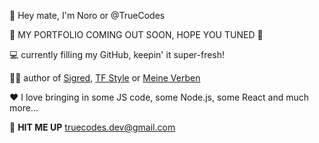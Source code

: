 👋 Hey mate, I'm Noro or @TrueCodes

🎊 MY PORTFOLIO COMING OUT SOON, HOPE YOU TUNED 🎊

💻 currently filling my GitHub, keepin' it super-fresh!

🙋‍♂️ author of [Sigred](https://www.sigred.org), [TF Style](https://tfstylefc.com) or [Meine Verben](http://www.meineverben.com)

❤️ I love bringing in some JS code, some Node.js, some React and much more...

📮 **HIT ME UP** truecodes.dev@gmail.com 

